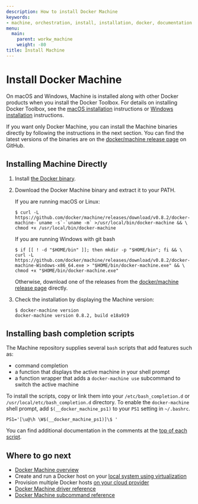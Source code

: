 ```yaml
---
description: How to install Docker Machine
keywords:
- machine, orchestration, install, installation, docker, documentation
menu:
  main:
    parent: workw_machine
    weight: -80
title: Install Machine
---
```


# Install Docker Machine

On macOS and Windows, Machine is installed along with other Docker products when
you install the Docker Toolbox. For details on installing Docker Toolbox, see
the <a href="https://docs.docker.com/installation/mac/" target="_blank">macOS
installation</a> instructions or <a
href="https://docs.docker.com/installation/windows" target="_blank">Windows
installation</a> instructions.

If you want only Docker Machine, you can install the Machine binaries directly by following the instructions in the next section. You can find the latest versions of the binaries are on the <a href="https://github.com/docker/machine/releases/" target="_blank"> docker/machine release page</a> on GitHub.

## Installing Machine Directly

1.  Install <a href="https://docs.docker.com/installation/"
    target="_blank">the Docker binary</a>.

2.  Download the Docker Machine binary and extract it to your PATH.

    If you are running macOS or Linux:

        $ curl -L https://github.com/docker/machine/releases/download/v0.8.2/docker-machine-`uname -s`-`uname -m` >/usr/local/bin/docker-machine && \
        chmod +x /usr/local/bin/docker-machine

    If you are running Windows with git bash

        $ if [[ ! -d "$HOME/bin" ]]; then mkdir -p "$HOME/bin"; fi && \
        curl -L https://github.com/docker/machine/releases/download/v0.8.2/docker-machine-Windows-x86_64.exe > "$HOME/bin/docker-machine.exe" && \
        chmod +x "$HOME/bin/docker-machine.exe"

    Otherwise, download one of the releases from the <a href="https://github.com/docker/machine/releases/" target="_blank"> docker/machine release page</a> directly.

3.  Check the installation by displaying the Machine version:

        $ docker-machine version
        docker-machine version 0.8.2, build e18a919

## Installing bash completion scripts

The Machine repository supplies several `bash` scripts that add features such
as:

-   command completion
-   a function that displays the active machine in your shell prompt
-   a function wrapper that adds a `docker-machine use` subcommand to switch the
    active machine

To install the scripts, copy or link them into your `/etc/bash_completion.d` or
`/usr/local/etc/bash_completion.d` directory. To enable the `docker-machine` shell
prompt, add `$(__docker_machine_ps1)` to your `PS1` setting in `~/.bashrc`.

    PS1='[\u@\h \W$(__docker_machine_ps1)]\$ '

You can find additional documentation in the comments at the <a href="https://github.com/docker/machine/tree/master/contrib/completion/bash" target="_blank">top of each script</a>.

## Where to go next

-   [Docker Machine overview](overview.md)
-   Create and run a Docker host on your [local system using virtualization](get-started.md)
-   Provision multiple Docker hosts [on your cloud provider](get-started-cloud.md)
-   <a href="https://docs.docker.com/machine/drivers/" target="_blank">Docker Machine driver reference</a>
-   <a href="https://docs.docker.com/machine/reference/" target="_blank">Docker Machine subcommand reference</a>
